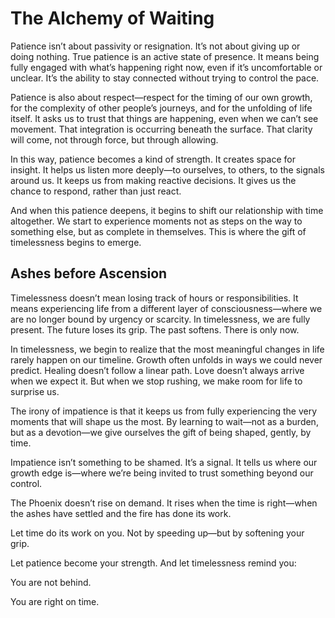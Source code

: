 # The Alchemy of Waiting


Patience isn’t about passivity or resignation. It’s not about giving up or doing nothing. True patience is an active state of presence. It means being fully engaged with what’s happening right now, even if it’s uncomfortable or unclear. It’s the ability to stay connected without trying to control the pace.

Patience is also about respect—respect for the timing of our own growth, for the complexity of other people’s journeys, and for the unfolding of life itself. It asks us to trust that things are happening, even when we can’t see movement. That integration is occurring beneath the surface. That clarity will come, not through force, but through allowing.

In this way, patience becomes a kind of strength. It creates space for insight. It helps us listen more deeply—to ourselves, to others, to the signals around us. It keeps us from making reactive decisions. It gives us the chance to respond, rather than just react.

And when this patience deepens, it begins to shift our relationship with time altogether. We start to experience moments not as steps on the way to something else, but as complete in themselves. This is where the gift of timelessness begins to emerge.



## Ashes before Ascension


Timelessness doesn’t mean losing track of hours or responsibilities. It means experiencing life from a different layer of consciousness—where we are no longer bound by urgency or scarcity. In timelessness, we are fully present. The future loses its grip. The past softens. There is only now.

In timelessness, we begin to realize that the most meaningful changes in life rarely happen on our timeline. Growth often unfolds in ways we could never predict. Healing doesn’t follow a linear path. Love doesn’t always arrive when we expect it. But when we stop rushing, we make room for life to surprise us.

The irony of impatience is that it keeps us from fully experiencing the very moments that will shape us the most. By learning to wait—not as a burden, but as a devotion—we give ourselves the gift of being shaped, gently, by time.

Impatience isn’t something to be shamed. It’s a signal. It tells us where our growth edge is—where we’re being invited to trust something beyond our control.

The Phoenix doesn’t rise on demand. It rises when the time is right—when the ashes have settled and the fire has done its work.

Let time do its work on you. Not by speeding up—but by softening your grip.

Let patience become your strength. And let timelessness remind you:

You are not behind.

You are right on time.
